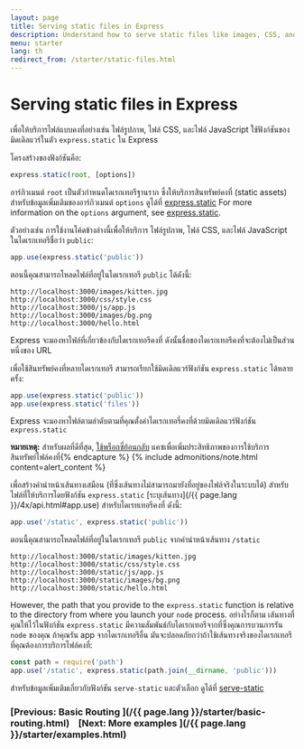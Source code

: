 ```yaml
---
layout: page
title: Serving static files in Express
description: Understand how to serve static files like images, CSS, and JavaScript in Express.js applications using the built-in 'static' middleware.
menu: starter
lang: th
redirect_from: /starter/static-files.html
---
```


# Serving static files in Express

เพื่อให้บริการไฟล์แบบคงที่อย่างเช่น ไฟล์รูปภาพ, ไฟล์ CSS, และไฟล์ JavaScript ใช้ฟังก์ชันของมิดเดิลแวร์ในตัว `express.static` ใน Express

โครงสร้างของฟังก์ชันคือ:

```js
express.static(root, [options])
```

อาร์กิวเมนต์ `root` เป็นตัวกำหนดไดเรกเทอรีฐานราก ซึ่งให้บริการสินทรัพย์คงที่ (static assets)
สำหรับข้อมูลเพิ่มเติมของอาร์กิวเมนต์ `options` ดูได้ที่ [express.static](/{{page.lang}}/4x/api.html#express.static)
For more information on the `options` argument, see [express.static](/{{page.lang}}/4x/api.html#express.static).

ตัวอย่างเช่น การใช้งานโค้ดข้างล่างนี้เพื่อให้บริการ ไฟล์รูปภาพ, ไฟล์ CSS, และไฟล์ JavaScript ในไดเรกเทอรีชื่อว่า `public`:

```js
app.use(express.static('public'))
```

ตอนนี้คุณสามารถโหลดไฟล์ที่อยู่ในไดเรกเทอรี `public` ได้ดังนี้:

```text
http://localhost:3000/images/kitten.jpg
http://localhost:3000/css/style.css
http://localhost:3000/js/app.js
http://localhost:3000/images/bg.png
http://localhost:3000/hello.html
```

<div class="doc-box doc-info">
Express จะมองหาไฟล์ที่เกี่ยวข้องกับไดเรกเทอรีคงที่ ดังนั้นชื่อของไดเรกเทอรีคงที่จะต้องไม่เป็นส่วนหนึ่งของ URL
</div>

เพื่อใช้สินทรัพย์คงที่หลายไดเรกเทอรี สามารถเรียกใช้มิดเดิลแวร์ฟังก์ชัน `express.static` ได้หลายครั้ง:

```js
app.use(express.static('public'))
app.use(express.static('files'))
```

Express จะมองหาไฟล์ตามลำดับตามที่คุณตั้งค่าไดเรกเทอรี่คงที่ด้วยมิดเดิลแวร์ฟังก์ชัน `express.static`

**หมายเหตุ:** สำหรับผลที่ดีที่สุด, [ใช้พร็อกซี่ย้อนกลับ](/{{page.lang}}/advanced/best-practice-performance.html#use-a-reverse-proxy) แคซเพื่อเพิ่มประสิทธิภาพของการใช้บริการสินทรัพย์ไฟล์คงที่{% endcapture %}
{% include admonitions/note.html content=alert_content %}

เพื่อสร้างคำนำหน้าเส้นทางเสมือน (ที่ซึ่งเส้นทางไม่สามารถมายังที่อยู่ของไฟล์จริงในระบบได้) สำหรับไฟล์ที่ให้บริการโดยฟังก์ชัน `express.static` [ระบุเส้นทาง](/{{ page.lang }}/4x/api.html#app.use) สำหรับไดเรทเทอรีคงที่ ดังนี้:

```js
app.use('/static', express.static('public'))
```

ตอนนี้คุณสามารถโหลดไฟล์ที่อยู่ในไดเรกเทอรี `public` จากคำนำหน้าเส้นทาง `/static`

```text
http://localhost:3000/static/images/kitten.jpg
http://localhost:3000/static/css/style.css
http://localhost:3000/static/js/app.js
http://localhost:3000/static/images/bg.png
http://localhost:3000/static/hello.html
```

However, the path that you provide to the `express.static` function is relative to the directory from where you launch your `node` process. อย่างไรก็ตาม เส้นทางที่คุณให้ไว้ในฟังก์ชัน `express.static` มีความสัมพันธ์กับไดเรกเทอรีจากที่ซึ่งคุณการบวนการรัน `node` ของคุณ ถ้าคุณรัน app จากไดเรกเทอรีอื่น มันจะปลอดภัยกว่าถ้าใช้เส้นทางจริงของไดเรกเทอรีที่คุณต้องการบริการไฟล์คงที่:

```js
const path = require('path')
app.use('/static', express.static(path.join(__dirname, 'public')))
```

สำหรับข้อมูลเพิ่มเติมเกี่ยวกับฟังก์ชัน `serve-static` และตัวเลือก ดูได้ที่ [serve-static](/resources/middleware/serve-static.html)

### [Previous: Basic Routing ](/{{ page.lang }}/starter/basic-routing.html)&nbsp;&nbsp;&nbsp;&nbsp;[Next: More examples ](/{{ page.lang }}/starter/examples.html)
